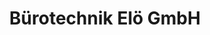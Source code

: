 ---
title: "Bürotechnik Elö GmbH"
url: /neusiedl-am-see/buerotechnik-eloe-gmbh/
shop: Schreibwaren
---